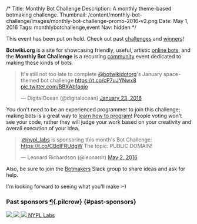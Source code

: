 /*
Title: Monthly Bot Challenge
Description: A monthly theme-based botmaking challenge.
Thumbnail: /content/monthly-bot-challenge/images/monthly-bot-challenge-promo-2016-v2.png
Date: May 1, 2016
Tags: monthlybotchallenge,event
Nav: hidden
*/

<!--
<div class="note">
  <p>
    <a href="mailto:stefan@botwiki.org">Get in touch</a> if you're interested in <a href="/about/supporters/">sponsoring</a> this event!
  </p>
</div>
-->

<div class="note">
  <p>
    This event has been put on hold. Check out past <a href="/tag/monthlybotchallenge+archived">challenges</a> and <a href="/tag/monthlybotchallenge+winner">winners</a>!
  </p>
</div>


**Botwiki.org** is a site for showcasing friendly, useful, artistic [online bots](/bots/), and the **Monthly Bot Challenge** is a recurring [community](https://botmakers.org/) event dedicated to making these kinds of bots.

<!--
TODO: Uncomment once MBC is resumed.

[Learn about the rules](/monthly-bot-challenge/rules), check out the [current theme](/monthly-bot-challenge/2016-june), or, if you're ready, [submit your bot](https://botwiki.org/submit-your-bot)! *Make sure to use the `monthlybotchallenge` tag* :-)
-->

<blockquote class="twitter-tweet" data-lang="en"><p lang="en" dir="ltr">It&#39;s still not too late to complete <a href="https://twitter.com/botwikidotorg">@botwikidotorg</a>&#39;s January space-themed bot challenge <a href="https://t.co/cP7uJYNwx8">https://t.co/cP7uJYNwx8</a> <a href="https://t.co/BBXAb1aqjo">pic.twitter.com/BBXAb1aqjo</a></p>&mdash; DigitalOcean (@digitalocean) <a href="https://twitter.com/digitalocean/status/690965477875589120">January 23, 2016</a></blockquote>


You don't need to be an experienced programmer to join this challenge; making bots is a great way to [learn how to program](https://botwiki.org/tutorials/)! People voting won't see your code, rather they will judge your work based on your creativity and overall execution of your idea.

<blockquote class="twitter-tweet" data-lang="en"><p lang="en" dir="ltr">.<a href="https://twitter.com/nypl_labs">@nypl_labs</a> is sponsoring this month&#39;s Bot Challenge: <a href="https://t.co/CBdIFRUdgW">https://t.co/CBdIFRUdgW</a> The topic: PUBLIC DOMAIN!</p>&mdash; Leonard Richardson (@leonardr) <a href="https://twitter.com/leonardr/status/727212054889779200">May 2, 2016</a></blockquote>
<script async src="//platform.twitter.com/widgets.js" charset="utf-8"></script>

Also, be sure to join the [Botmakers](https://botmakers.org/) Slack group to share ideas and ask for help.

I'm looking forward to seeing what you'll make :-)

<!--
TODO: Uncomment once MBC is resumed.


***See also:***

- [Past challenges](/tag/monthlybotchallenge+archived)
- [Past winners](/tag/monthlybotchallenge+winner)

-->

### Past sponsors [¶](#past-sponsors){.pilcrow} {#past-sponsors}


<div class="sponsors-corporate-organizations">
  <a href="https://www.digitalocean.com/" 
     alt="DigitalOcean logo"
     title="DigitalOcean, the sponsor of the very first Monthly Bot Challenge">
    <img src="/content/images/logos/digitalocean-logo.png">
  </a>
  <a href="http://www.andfestival.org.uk/" 
     alt="Abandon Normal Devices logo"
     title="Abandon Normal Devices, the sponsor of the March 2016 Monthly Bot Challenge">
    <img src="/content/images/logos/and-logo.png">
  </a>
  <a href="https://opennews.org/" 
     alt="Knight-Mozilla OpenNews logo"
     title="Knight-Mozilla OpenNews, the sponsor of the April 2016 Monthly Bot Challenge">
    <img src="/content/images/logos/knight-mozilla-opennews.png">
  </a>
  <a
     title="NYPL Labs, the sponsor of the May 2016 Monthly Bot Challenge"
     href="https://twitter.com/nypl_labs">NYPL&nbsp;Labs</a>
</div>


<script async src="//platform.twitter.com/widgets.js" charset="utf-8"></script>
